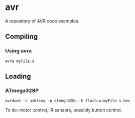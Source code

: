 # avr
A repository of AVR code examples.
## Compiling
### Using avra
~~~~
avra myFile.s
~~~~

## Loading
### ATmega328P
~~~~
avrdude -c usbtiny -p atmega328p -U flash:w:myFile.s.hex
~~~~

To do: motor control, IR sensors, possibly button control.

